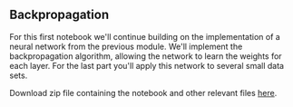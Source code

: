 
## Backpropagation

For this first notebook we'll continue building on the implementation of a
neural network from the previous module. We'll implement the backpropagation
algorithm, allowing the network to learn the weights for each layer. For the
last part you'll apply this network to several small data sets.

Download zip file containing the notebook and other relevant files [here](NN_backward.zip).

